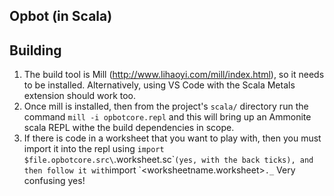 ## Opbot (in Scala)

## Building
1. The build tool is Mill (http://www.lihaoyi.com/mill/index.html), so it needs to be installed. Alternatively, using VS Code with the Scala Metals extension should work too.
2. Once mill is installed, then from the project's `scala/` directory run the command `mill -i opbotcore.repl` and this will bring up an Ammonite scala REPL withe the build dependencies in scope.
3. If there is code in a worksheet that you want to play with, then you must import it into the repl using `import $file.opbotcore.src\`<worksheetname>.worksheet.sc\`` (yes, with the back ticks), and then follow it with `import \`<worksheetname.worksheet>`._` Very confusing yes!